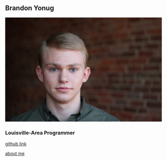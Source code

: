 ## Brandon Yonug

![profile-img](.\assets\profile.JPG)

### Louisville-Area Programmer

[github link](https://github.com/LittleKross47/)

[about me](.\aboutMe.md)
